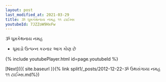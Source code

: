 ```yaml
---
layout: post
last_modified_at: 2021-03-29
title: ૐ ધૂમકેથનાય નમહ ૧૧ ટાઈમ્સ
youtubeId: 7JZZoW9HxFw
---
```

 
 
 ૐ ધૂમકેથનાય નમહ  
 
 -  ધૂમાડો ઉત્પન્ન કરનાર આગ કોણ છે 
 
  
 
  
 
 
 
 
 
 


{% include youtubePlayer.html id=page.youtubeId %}
 
[Next]({{ site.baseurl }}{% link  split1/_posts/2012-12-22-ૐ ઉથસંગાયા નમહ ૧૧ ટાઈમ્સ.md%})
 
